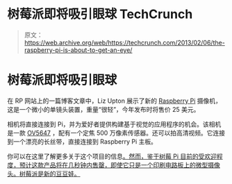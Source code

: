 # 树莓派即将吸引眼球 TechCrunch

> 原文：<https://web.archive.org/web/https://techcrunch.com/2013/02/06/the-raspberry-pi-is-about-to-get-an-eye/>

# 树莓派即将吸引眼球

在 RP 网站上的一篇博客文章中，Liz Upton 展示了新的 [Raspberry Pi](https://web.archive.org/web/20221225225543/https://techcrunch.com/tag/Raspberry-pi) 摄像机，这是一个微小的单镜头装置，重量“很轻”，今年发布时将售价 25 美元。

相机将直接连接到 Pi，并为爱好者提供构建基于视觉的应用程序的机会。该相机是一款 [OV5647](https://web.archive.org/web/20221225225543/http://www.ovt.com/products/sensor.php?id=66) ，配有一个定焦 500 万像素传感器。还可以拍高清视频。它连接到一个漂亮的长丝带，直接连接到 Raspberry Pi 主板。

你可以在这里了解更多关于这个项目的信息[。然而，鉴于树莓 Pi 目前的受欢迎程度，预计这款产品将在几秒钟内售罄，即使它只是一个印刷电路板上的微型摄像头。树莓派是新的豆豆娃。](https://web.archive.org/web/20221225225543/http://www.raspberrypi.org/phpBB3/viewtopic.php?f=43&t=32605)